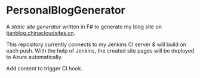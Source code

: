# PersonalBlogGenerator

A *static site generator* written in F# to generate my blog site on [tjanblog.chinacloudsites.cn](http://tjanblog.chinacloudsites.cn).

This repository currently connects to my Jenkins CI server & will build on each push. With the help of
Jenkins, the created site pages will be deployed to Azure automatically.

Add content to trigger CI hook.